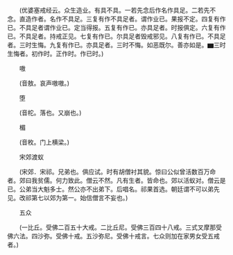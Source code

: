 <!-- { "loadSidebar": true } -->
　　(优婆塞戒经云。众生造业。有具不具。一若先念后作名作具足。二若先不念。直造作者。名作不具足。三复有作不具足者。谓作业已。果报不定。四复有作已。不具足者谓作业已。定当得报。五复有作已。亦具足者。时报俱定。六复有作已。不具足者。持戒正见。七复有作已。尔具足者毁戒邪见。八复有作已。不具足者。三时生悔。九复有作已。亦具足者。三时不悔。如恶既尔。善亦如是。▆三时生悔者。初作时。正作时。作已时。)

　　嗷

　　(音敖。哀声嗷嗷。)

　　堕

　　(音柁。落也。又崩也。)

　　楣

　　(音枚。门上横梁。)

　　宋郊渡蚁

　　(宋郊．宋祁。兄弟也。俱应试。时有胡僧衬其貌。惊曰公似曾活数百万命者。郊曰我贫儒。何力致此。僧云不然。凡有生者。皆命也。郊以活蚁对。僧云是已。公弟当大魁多士。然公亦不出弟下。后唱名。祁果首选。朝廷谓不可以弟先见。改祁第七以郊为第一。始信僧言不妄也。)

　　五众

　　(一比丘。受佛二百五十大戒。二比丘尼。受佛三百四十八戒。三式叉摩那受佛六法。四沙弥。受佛十戒。五沙弥尼。受佛十戒言。七众则加在家男女受五戒者。)
